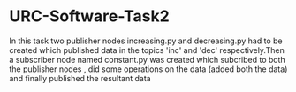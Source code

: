 # URC-Software-Task2
In this task two publisher nodes increasing.py and decreasing.py had to be created which published data in the topics 'inc' and 'dec' respectively.Then a subscriber node named constant.py was created which subcribed  to both the publisher nodes , did some operations on the data (added both the data) and finally published the resultant data
